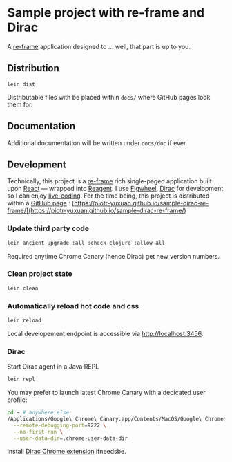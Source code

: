# Sample project with re-frame and Dirac

A [re-frame](https://github.com/Day8/re-frame) application designed to ... well, that part is up to you.

## Distribution

```
lein dist
```

Distributable files with be placed within `docs/` where GitHub pages look them for.

## Documentation

Additional documentation will be written under `docs/doc` if ever.

## Development

Technically, this project is a [re-frame](https://github.com/Day8/re-frame) rich single-paged application built upon [React](https://facebook.github.io/react/) — wrapped into [Reagent](http://reagent-project.github.io/). I use [Figwheel](https://github.com/bhauman/lein-figwheel), [Dirac](https://github.com/binaryage/dirac) for development so I can enjoy [live-coding](https://en.wikipedia.org/wiki/Live_coding). For the time being, this project is distributed within a [GitHub page](https://pages.github.com/) : [https://piotr-yuxuan.github.io/sample-dirac-re-frame/](https://piotr-yuxuan.github.io/sample-dirac-re-frame/)

### Update third party code

``` bash
lein ancient upgrade :all :check-clojure :allow-all
```

Required anytime Chrome Canary (hence Dirac) get new version numbers.

### Clean project state

``` bash
lein clean
```

### Automatically reload hot code and css

``` bash
lein reload
```

Local developement endpoint is accessible via [http://localhost:3456](http://localhost:3456).

### Dirac

Start Dirac agent in a Java REPL

``` bash
lein repl
```

You may prefer to launch latest Chrome Canary with a dedicated user profile:

``` bash
cd ~ # anywhere else
/Applications/Google\ Chrome\ Canary.app/Contents/MacOS/Google\ Chrome\ Canary \
  --remote-debugging-port=9222 \
  --no-first-run \
  --user-data-dir=.chrome-user-data-dir
```

Install [Dirac Chrome extension](https://chrome.google.com/webstore/detail/dirac-devtools/kbkdngfljkchidcjpnfcgcokkbhlkogi) ifneedsbe.
